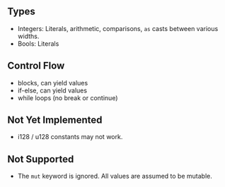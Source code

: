
## Types
- Integers: Literals, arithmetic, comparisons, `as` casts between various widths.
- Bools: Literals

## Control Flow
- blocks, can yield values
- if-else, can yield values
- while loops (no break or continue)

## Not Yet Implemented
- i128 / u128 constants may not work.

## Not Supported
- The `mut` keyword is ignored. All values are assumed to be mutable.
